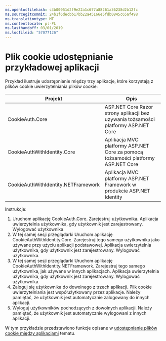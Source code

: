 ```yaml
---
ms.openlocfilehash: c3b00951d2f9e22a1c677a88261a36238d2b12fc
ms.sourcegitcommit: 24b1f6decbb17bb22a45166e5fdb0845c65af498
ms.translationtype: MT
ms.contentlocale: pl-PL
ms.lasthandoff: 03/01/2019
ms.locfileid: "57077126"
---
```

# <a name="cookie-sharing-sample-app"></a>Plik cookie udostępnianie przykładowej aplikacji

Przykład ilustruje udostępnianie między trzy aplikacje, które korzystają z plików cookie uwierzytelniania plików cookie:

| Projekt                             | Opis |
| ----------------------------------- | ----------- |
| CookieAuth.Core                     | ASP.NET Core Razor strony aplikacji bez używania tożsamości platformy ASP.NET Core |
| CookieAuthWithIdentity.Core         | Aplikacja MVC platformy ASP.NET Core za pomocą tożsamości platformy ASP.NET Core |
| CookieAuthWithIdentity.NETFramework | Aplikacja MVC platformy ASP.NET Framework w produkcie ASP.NET Identity |

Instrukcje:

1. Uruchom aplikację CookieAuth.Core. Zarejestruj użytkownika. Aplikacja uwierzytelnia użytkownika, gdy użytkownik jest zarejestrowany. Wylogować użytkownika.
1. W tej samej sesji przeglądarki Uruchom aplikację CookieAuthWithIdentity.Core. Zarejestruj tego samego użytkownika jako używane przy użyciu aplikacji podstawowej. Aplikacja uwierzytelnia użytkownika, gdy użytkownik jest zarejestrowany. Wylogować użytkownika.
1. W tej samej sesji przeglądarki Uruchom aplikację CookieAuthWithIdentity.NETFramework. Zarejestruj tego samego użytkownika, jak używane w innych aplikacjach. Aplikacja uwierzytelnia użytkownika, gdy użytkownik jest zarejestrowany. Wylogować użytkownika.
1. Zaloguj się użytkownika do dowolnego z trzech aplikacji. Plik cookie uwierzytelniania jest współużytkowany przez aplikacje. Należy pamiętać, że użytkownik jest automatycznie zalogowany do innych aplikacji.
1. Wyloguj użytkowników pochodzących z dowolnych aplikacji. Należy pamiętać, że użytkownik jest automatycznie wylogowani z innych aplikacji.

W tym przykładzie przedstawiono funkcje opisane w [udostępnianie plików cookie między aplikacjami](https://docs.microsoft.com/aspnet/core/security/cookie-sharing) tematu.
